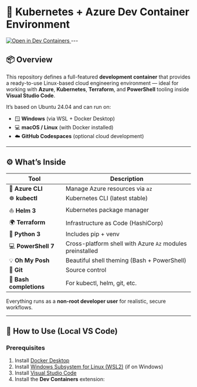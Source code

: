 # 🧰 Kubernetes + Azure Dev Container Environment

<a href="vscode://ms-vscode-remote.remote-containers/cloneInVolume?url=https://github.com/malctyler/toolscontainer">
  <img alt="Open in Dev Containers" src="https://img.shields.io/badge/Open%20in-Dev%20Containers-2ea44f?logo=visualstudiocode">
</a>
---

## 📦 Overview

This repository defines a full-featured **development container** that provides a ready-to-use Linux-based cloud engineering environment — ideal for working with **Azure**, **Kubernetes**, **Terraform**, and **PowerShell** tooling inside **Visual Studio Code**.

It’s based on Ubuntu 24.04 and can run on:

- 🪟 **Windows** (via WSL + Docker Desktop)  
- 💻 **macOS / Linux** (with Docker installed)  
- ☁️ **GitHub Codespaces** (optional cloud development)

---

## ⚙️ What’s Inside

| Tool | Description |
|------|--------------|
| 🧠 **Azure CLI** | Manage Azure resources via `az` |
| ☸️ **kubectl** | Kubernetes CLI (latest stable) |
| ⛵ **Helm 3** | Kubernetes package manager |
| 🌍 **Terraform** | Infrastructure as Code (HashiCorp) |
| 🐍 **Python 3** | Includes pip + venv |
| 💻 **PowerShell 7** | Cross-platform shell with Azure `Az` modules preinstalled |
| 💡 **Oh My Posh** | Beautiful shell theming (Bash + PowerShell) |
| 🧩 **Git** | Source control |
| 🧠 **Bash completions** | For kubectl, helm, git, etc. |

Everything runs as a **non-root developer user** for realistic, secure workflows.

---

## 🧭 How to Use (Local VS Code)

### Prerequisites

1. Install [Docker Desktop](https://www.docker.com/products/docker-desktop)  
2. Install [Windows Subsystem for Linux (WSL2)](https://learn.microsoft.com/en-us/windows/wsl/install) (if on Windows)  
3. Install [Visual Studio Code](https://code.visualstudio.com/)  
4. Install the **Dev Containers** extension:
